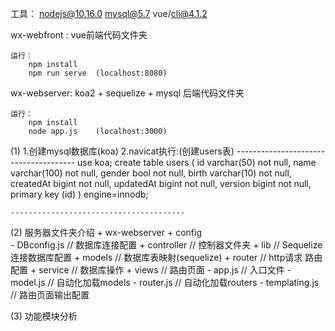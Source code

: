 工具： nodejs@10.16.0   mysql@5.7   vue/cli@4.1.2

wx-webfront :
    vue前端代码文件夹 

    运行：
        npm install
        npm run serve  (localhost:8080)

wx-webserver:
    koa2 + sequelize + mysql 后端代码文件夹
    
    运行：
        npm install
        node app.js    (localhost:3000)


(1) 1.创建mysql数据库(koa)
    2.navicat执行:(创建users表)
    --------------------------------------
    use koa;
    create table users (
        id varchar(50) not null,
        name varchar(100) not null,
        gender bool not null,
        birth varchar(10) not null,
        createdAt bigint not null,
        updatedAt bigint not null,
        version bigint not null,
        primary key (id)
    ) engine=innodb;

    ---------------------------------------

(2) 服务器文件夹介绍
    + wx-webserver
        + config        
            - DBconfig.js   // 数据库连接配置
        + controller        // 控制器文件夹
        + lib               // Sequelize 连接数据库配置
        + models            // 数据库表映射(sequelize)
        + router            // http请求 路由配置
        + service           // 数据库操作
        + views             // 路由页面
        - app.js            // 入口文件
        - model.js          // 自动化加载models
        - router.js         // 自动化加载routers
        - templating.js     // 路由页面输出配置

(3) 功能模块分析 
